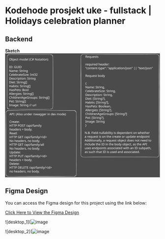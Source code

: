 # Kodehode prosjekt uke - fullstack | Holidays celebration planner

## Backend

**Sketch**
![Backend excalidraw sketch svg](./doc/backend_excalidraw.svg)

## Figma Design

You can access the Figma design for this project using the link below:

[Click Here to View the Figma Design](https://www.figma.com/design/LmZGZTiY9v5TluKzU9giRy/Untitled?node-id=0-1&t=0Fyvu4dwK1O3BJT8-1) 

![desktop_1](![image](https://github.com/user-attachments/assets/fc8a9443-ce74-4937-bb32-cc94cebb4bb8)

![desktop_2](![image](https://github.com/user-attachments/assets/d4db2e8d-be6d-4fbd-acdf-644e0069fac1)

